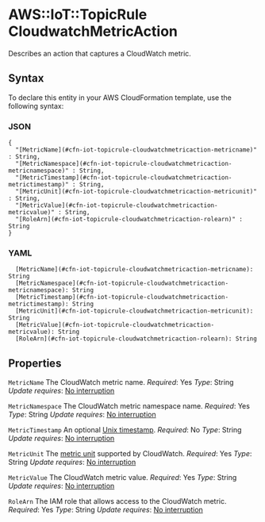 # AWS::IoT::TopicRule CloudwatchMetricAction<a name="aws-properties-iot-topicrule-cloudwatchmetricaction"></a>

Describes an action that captures a CloudWatch metric\.

## Syntax<a name="aws-properties-iot-topicrule-cloudwatchmetricaction-syntax"></a>

To declare this entity in your AWS CloudFormation template, use the following syntax:

### JSON<a name="aws-properties-iot-topicrule-cloudwatchmetricaction-syntax.json"></a>

```
{
  "[MetricName](#cfn-iot-topicrule-cloudwatchmetricaction-metricname)" : String,
  "[MetricNamespace](#cfn-iot-topicrule-cloudwatchmetricaction-metricnamespace)" : String,
  "[MetricTimestamp](#cfn-iot-topicrule-cloudwatchmetricaction-metrictimestamp)" : String,
  "[MetricUnit](#cfn-iot-topicrule-cloudwatchmetricaction-metricunit)" : String,
  "[MetricValue](#cfn-iot-topicrule-cloudwatchmetricaction-metricvalue)" : String,
  "[RoleArn](#cfn-iot-topicrule-cloudwatchmetricaction-rolearn)" : String
}
```

### YAML<a name="aws-properties-iot-topicrule-cloudwatchmetricaction-syntax.yaml"></a>

```
  [MetricName](#cfn-iot-topicrule-cloudwatchmetricaction-metricname): String
  [MetricNamespace](#cfn-iot-topicrule-cloudwatchmetricaction-metricnamespace): String
  [MetricTimestamp](#cfn-iot-topicrule-cloudwatchmetricaction-metrictimestamp): String
  [MetricUnit](#cfn-iot-topicrule-cloudwatchmetricaction-metricunit): String
  [MetricValue](#cfn-iot-topicrule-cloudwatchmetricaction-metricvalue): String
  [RoleArn](#cfn-iot-topicrule-cloudwatchmetricaction-rolearn): String
```

## Properties<a name="aws-properties-iot-topicrule-cloudwatchmetricaction-properties"></a>

`MetricName`  <a name="cfn-iot-topicrule-cloudwatchmetricaction-metricname"></a>
The CloudWatch metric name\.
*Required*: Yes
*Type*: String
*Update requires*: [No interruption](https://docs.aws.amazon.com/AWSCloudFormation/latest/UserGuide/using-cfn-updating-stacks-update-behaviors.html#update-no-interrupt)

`MetricNamespace`  <a name="cfn-iot-topicrule-cloudwatchmetricaction-metricnamespace"></a>
The CloudWatch metric namespace name\.
*Required*: Yes
*Type*: String
*Update requires*: [No interruption](https://docs.aws.amazon.com/AWSCloudFormation/latest/UserGuide/using-cfn-updating-stacks-update-behaviors.html#update-no-interrupt)

`MetricTimestamp`  <a name="cfn-iot-topicrule-cloudwatchmetricaction-metrictimestamp"></a>
An optional [Unix timestamp](https://docs.aws.amazon.com/AmazonCloudWatch/latest/DeveloperGuide/cloudwatch_concepts.html#about_timestamp)\.
*Required*: No
*Type*: String
*Update requires*: [No interruption](https://docs.aws.amazon.com/AWSCloudFormation/latest/UserGuide/using-cfn-updating-stacks-update-behaviors.html#update-no-interrupt)

`MetricUnit`  <a name="cfn-iot-topicrule-cloudwatchmetricaction-metricunit"></a>
The [metric unit](https://docs.aws.amazon.com/AmazonCloudWatch/latest/DeveloperGuide/cloudwatch_concepts.html#Unit) supported by CloudWatch\.
*Required*: Yes
*Type*: String
*Update requires*: [No interruption](https://docs.aws.amazon.com/AWSCloudFormation/latest/UserGuide/using-cfn-updating-stacks-update-behaviors.html#update-no-interrupt)

`MetricValue`  <a name="cfn-iot-topicrule-cloudwatchmetricaction-metricvalue"></a>
The CloudWatch metric value\.
*Required*: Yes
*Type*: String
*Update requires*: [No interruption](https://docs.aws.amazon.com/AWSCloudFormation/latest/UserGuide/using-cfn-updating-stacks-update-behaviors.html#update-no-interrupt)

`RoleArn`  <a name="cfn-iot-topicrule-cloudwatchmetricaction-rolearn"></a>
The IAM role that allows access to the CloudWatch metric\.
*Required*: Yes
*Type*: String
*Update requires*: [No interruption](https://docs.aws.amazon.com/AWSCloudFormation/latest/UserGuide/using-cfn-updating-stacks-update-behaviors.html#update-no-interrupt)
